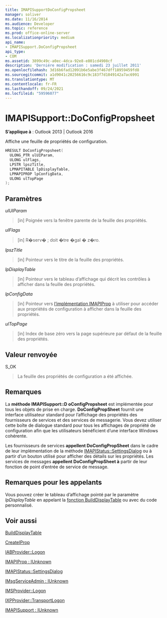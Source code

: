 ```yaml
---
title: IMAPISupportDoConfigPropsheet
manager: soliver
ms.date: 11/16/2014
ms.audience: Developer
ms.topic: reference
ms.prod: office-online-server
ms.localizationpriority: medium
api_name:
- IMAPISupport.DoConfigPropsheet
api_type:
- COM
ms.assetid: 3899c49c-a0ec-4dca-92e8-e801cd4908cf
description: 'Derniére modification : samedi 23 juillet 2011'
ms.openlocfilehash: 3d16b6fad12091b6e5abe3f467dff18959459fd8
ms.sourcegitcommit: a1d9041c20256616c9c183f7d1049142a7ac6991
ms.translationtype: MT
ms.contentlocale: fr-FR
ms.lasthandoff: 09/24/2021
ms.locfileid: "59596077"
---
```

# <a name="imapisupportdoconfigpropsheet"></a>IMAPISupport::DoConfigPropsheet

  
  
**S’applique à** : Outlook 2013 | Outlook 2016 
  
Affiche une feuille de propriétés de configuration.
  
```cpp
HRESULT DoConfigPropsheet(
  ULONG_PTR ulUIParam,
  ULONG ulFlags,
  LPSTR lpszTitle,
  LPMAPITABLE lpDisplayTable,
  LPMAPIPROP lpConfigData,
  ULONG ulTopPage
);
```

## <a name="parameters"></a>Paramètres

 _ulUIParam_
  
> [in] Poignée vers la fenêtre parente de la feuille des propriétés.
    
 _ulFlags_
  
> [in] R�serv� ; doit �tre �gal � z�ro.
    
 _lpszTitle_
  
> [in] Pointeur vers le titre de la feuille des propriétés.
    
 _lpDisplayTable_
  
> [in] Pointeur vers le tableau d’affichage qui décrit les contrôles à afficher dans la feuille des propriétés.
    
 _lpConfigData_
  
> [in] Pointeur vers [l’implémentation IMAPIProp](imapipropiunknown.md) à utiliser pour accéder aux propriétés de configuration à afficher dans la feuille des propriétés. 
    
 _ulTopPage_
  
> [in] Index de base zéro vers la page supérieure par défaut de la feuille des propriétés.
    
## <a name="return-value"></a>Valeur renvoyée

S_OK 
  
> La feuille des propriétés de configuration a été affichée.
    
## <a name="remarks"></a>Remarques

La **méthode IMAPISupport::D oConfigPropsheet** est implémentée pour tous les objets de prise en charge. **DoConfigPropSheet** fournit une interface utilisateur standard pour l’affichage des propriétés des fournisseurs de services et des services de messagerie. Vous devez utiliser cette boîte de dialogue standard pour tous les affichages de propriété de configuration afin que les utilisateurs bénéficient d’une interface Windows cohérente. 
  
Les fournisseurs de services **appellent DoConfigPropSheet** dans le cadre de leur implémentation de la méthode [IMAPIStatus::SettingsDialog](imapistatus-settingsdialog.md) ou à partir d’un bouton utilisé pour afficher des détails sur les propriétés. Les services de messages **appellent DoConfigPropSheet à** partir de leur fonction de point d’entrée de service de message. 
  
## <a name="notes-to-callers"></a>Remarques pour les appelants

Vous pouvez créer le tableau d’affichage pointé par le paramètre  _lpDisplayTable_ en appelant la [fonction BuildDisplayTable](builddisplaytable.md) ou avec du code personnalisé. 
  
## <a name="see-also"></a>Voir aussi



[BuildDisplayTable](builddisplaytable.md)
  
[CreateIProp](createiprop.md)
  
[IABProvider::Logon](iabprovider-logon.md)
  
[IMAPIProp : IUnknown](imapipropiunknown.md)
  
[IMAPIStatus::SettingsDialog](imapistatus-settingsdialog.md)
  
[IMsgServiceAdmin : IUnknown](imsgserviceadminiunknown.md)
  
[IMSProvider::Logon](imsprovider-logon.md)
  
[IXPProvider::TransportLogon](ixpprovider-transportlogon.md)
  
[IMAPISupport : IUnknown](imapisupportiunknown.md)

